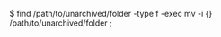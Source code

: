 <!-- layout:code post: database-backups_mongodb -->


$ find /path/to/unarchived/folder -type f -exec mv -i {} /path/to/unarchived/folder \;
